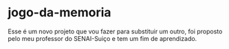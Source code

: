 # jogo-da-memoria
Esse é um novo projeto que vou fazer para substituir um outro, foi proposto pelo meu professor do SENAI-Suiço e tem um fim de aprendizado.

